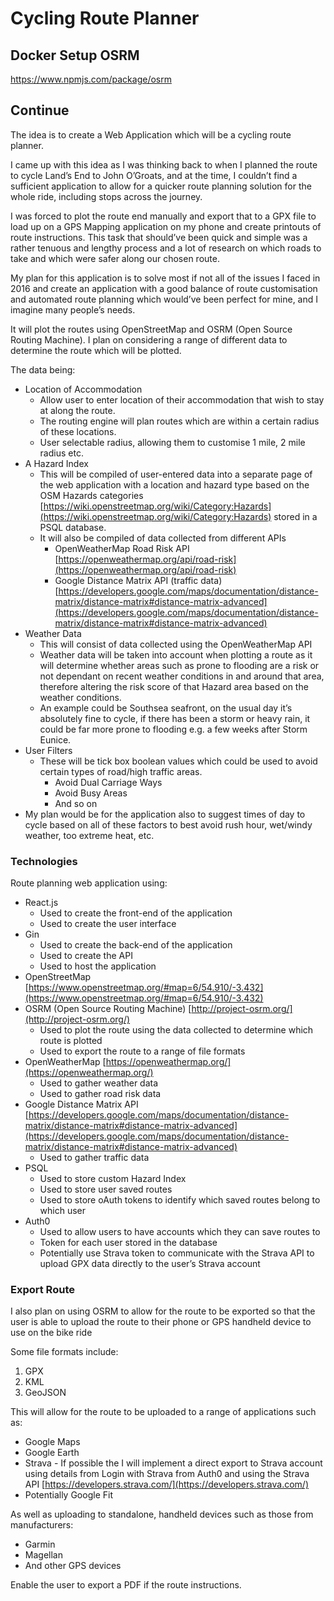 # Cycling Route Planner

## Docker Setup OSRM
https://www.npmjs.com/package/osrm


## Continue

The idea is to create a Web Application which will be a cycling route planner.

I came up with this idea as I was thinking back to when I planned the route to cycle Land’s End to John O’Groats, and at the time, I couldn’t find a sufficient application to allow for a quicker route planning solution for the whole ride, including stops across the journey.

I was forced to plot the route end manually and export that to a GPX file to load up on a GPS Mapping application on my phone and create printouts of route instructions. This task that should’ve been quick and simple was a rather tenuous and lengthy process and a lot of research on which roads to take and which were safer along our chosen route. 

My plan for this application is to solve most if not all of the issues I faced in 2016 and create an application with a good balance of route customisation and automated route planning which would’ve been perfect for mine, and I imagine many people’s needs.

It will plot the routes using OpenStreetMap and OSRM (Open Source Routing Machine). I plan on considering a range of different data to determine the route which will be plotted. 

The data being:

- Location of Accommodation
    - Allow user to enter location of their accommodation that wish to stay at along the route.
    - The routing engine will plan routes which are within a certain radius of these locations.
    - User selectable radius, allowing them to customise 1 mile, 2 mile radius etc.
- A Hazard Index
    - This will be compiled of user-entered data into a separate page of the web application with a location and hazard type based on the OSM Hazards categories [https://wiki.openstreetmap.org/wiki/Category:Hazards](https://wiki.openstreetmap.org/wiki/Category:Hazards) stored in a PSQL database.
    - It will also be compiled of data collected from different APIs
        - OpenWeatherMap Road Risk API [https://openweathermap.org/api/road-risk](https://openweathermap.org/api/road-risk)
        - Google Distance Matrix API (traffic data) [https://developers.google.com/maps/documentation/distance-matrix/distance-matrix#distance-matrix-advanced](https://developers.google.com/maps/documentation/distance-matrix/distance-matrix#distance-matrix-advanced)
- Weather Data
    - This will consist of data collected using the OpenWeatherMap API
    - Weather data will be taken into account when plotting a route as it will determine whether areas such as prone to flooding are a risk or not dependant on recent weather conditions in and around that area, therefore altering the risk score of that Hazard area based on the weather conditions.
    - An example could be Southsea seafront, on the usual day it’s absolutely fine to cycle, if there has been a storm or heavy rain, it could be far more prone to flooding e.g. a few weeks after Storm Eunice.
- User Filters
    - These will be tick box boolean values which could be used to avoid certain types of road/high traffic areas.
        - Avoid Dual Carriage Ways
        - Avoid Busy Areas
        - And so on
- My plan would be for the application also to suggest times of day to cycle based on all of these factors to best avoid rush hour, wet/windy weather, too extreme heat, etc.

### Technologies

Route planning web application using:

- React.js
    - Used to create the front-end of the application
    - Used to create the user interface
- Gin
    - Used to create the back-end of the application
    - Used to create the API
    - Used to host the application
- OpenStreetMap [https://www.openstreetmap.org/#map=6/54.910/-3.432](https://www.openstreetmap.org/#map=6/54.910/-3.432)
- OSRM (Open Source Routing Machine) [http://project-osrm.org/](http://project-osrm.org/)
    - Used to plot the route using the data collected to determine which route is plotted
    - Used to export the route to a range of file formats
- OpenWeatherMap [https://openweathermap.org/](https://openweathermap.org/)
    - Used to gather weather data
    - Used to gather road risk data
- Google Distance Matrix API [https://developers.google.com/maps/documentation/distance-matrix/distance-matrix#distance-matrix-advanced](https://developers.google.com/maps/documentation/distance-matrix/distance-matrix#distance-matrix-advanced)
    - Used to gather traffic data
- PSQL
    - Used to store custom Hazard Index
    - Used to store user saved routes
    - Used to store oAuth tokens to identify which saved routes belong to which user
- Auth0
    - Used to allow users to have accounts which they can save routes to
    - Token for each user stored in the database
    - Potentially use Strava token to communicate with the Strava API to upload GPX data directly to the user’s Strava account

### Export Route

I also plan on using OSRM to allow for the route to be exported so that the user is able to upload the route to their phone or GPS handheld device to use on the bike ride

Some file formats include:

1. GPX
2. KML
3. GeoJSON

This will allow for the route to be uploaded to a range of applications such as:

- Google Maps
- Google Earth
- Strava - If possible the  I will implement a direct export to Strava account using details from Login with Strava from Auth0 and using the Strava API [https://developers.strava.com/](https://developers.strava.com/)
- Potentially Google Fit

As well as uploading to standalone, handheld devices such as those from manufacturers:

- Garmin
- Magellan
- And other GPS devices

Enable the user to export a PDF if the route instructions.
